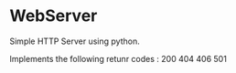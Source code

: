 # WebServer
Simple HTTP Server using python.

Implements the following retunr codes :
    200
    404
    406
    501
